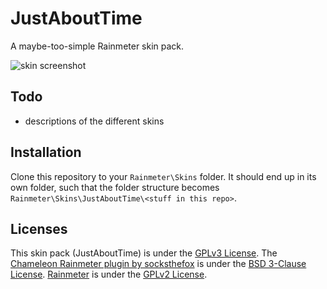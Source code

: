 # JustAboutTime
A maybe-too-simple Rainmeter skin pack.

![skin screenshot](http://i.imgur.com/tLGsXEM.png)

## Todo
* descriptions of the different skins

## Installation
Clone this repository to your `Rainmeter\Skins` folder. It should end up in its own folder, such that the folder structure becomes `Rainmeter\Skins\JustAboutTime\<stuff in this repo>`.

## Licenses
This skin pack (JustAboutTime) is under the [GPLv3 License](https://www.gnu.org/licenses/gpl-3.0.en.html).
The [Chameleon Rainmeter plugin by socksthefox](https://github.com/socks-the-fox/chameleon) is under the [BSD 3-Clause License](https://opensource.org/licenses/BSD-3-Clause).
[Rainmeter](https://www.rainmeter.net/) is under the [GPLv2 License](https://www.gnu.org/licenses/old-licenses/gpl-2.0.en.html).
